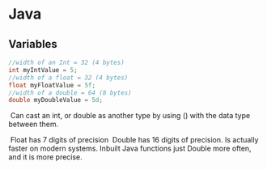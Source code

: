 # Java

## Variables

```java
//width of an Int = 32 (4 bytes)
int myIntValue = 5;
//width of a float = 32 (4 bytes)
float myFloatValue = 5f;
//width of a double = 64 (8 bytes)
double myDoubleValue = 5d;
```

​		Can cast an int, or double as another type by using () with the data type between them.

​	Float has 7 digits of precision
​	Double has 16 digits of precision. Is actually faster on modern systems. Inbuilt Java functions just Double more often, and it is more precise.

